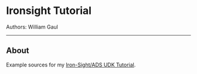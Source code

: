 # Ironsight Tutorial

Authors: William Gaul

---

## About

Example sources for my [Iron-Sight/ADS UDK Tutorial](http://www.youtube.com/watch?v=DXzmuZf6yW8).